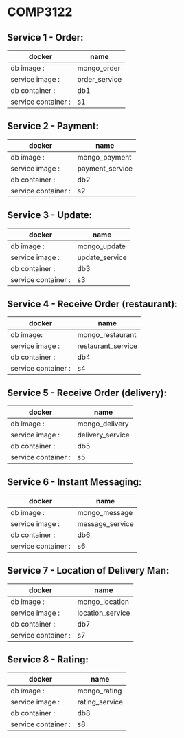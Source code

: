 # COMP3122

## Service 1 - Order:
|docker                   |name              |
|-------------------------|------------------|
| db image :          | mongo_order      |       
| service image :     | order_service    |       
| db container :      | db1              |   
| service container : | s1               |   

## Service 2 - Payment:
|docker                   |name              |
|-------------------------|------------------|
| db image :          | mongo_payment    |       
| service image :     | payment_service  |       
| db container :      | db2              |   
| service container : | s2               |   

## Service 3 - Update:
|docker                   |name              |
|-------------------------|------------------|
| db image :          | mongo_update     |   
| service image :     | update_service   |   
| db container :      | db3              |   
| service container : | s3               |   

## Service 4 - Receive Order (restaurant):
|docker                   |name              |
|-------------------------|------------------|
| db image:          | mongo_restaurant |   
| service image :     | restaurant_service|  
| db container :      | db4              |   
| service container : | s4               |  

## Service 5 - Receive Order (delivery):
|docker                   |name              |
|-------------------------|------------------|
| db image :          | mongo_delivery   |   
| service image :     | delivery_service |   
| db container :      | db5              |   
| service container : | s5               |  

## Service 6 - Instant Messaging:
|docker                   |name              |
|-------------------------|------------------|
| db image :          | mongo_message    |   
| service image :     | message_service  |   
| db container :      | db6              |   
| service container : | s6               |   

## Service 7 - Location of Delivery Man:
|docker                   |name              |
|-------------------------|------------------|  
| db image :          | mongo_location   |   
| service image :     | location_service |   
| db container :      | db7              |   
| service container : | s7               |   

## Service 8 - Rating:
|docker                   |name              |
|-------------------------|------------------|
| db image :          | mongo_rating     |   
| service image :     | rating_service   |   
| db container :      | db8              |   
| service container : | s8               |   